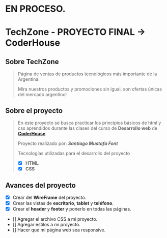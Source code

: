 # EN PROCESO.

# TechZone - PROYECTO FINAL -> CoderHouse

## Sobre TechZone

> Página de ventas de productos tecnológicos más importante de la Argentina.
>
> Mira nuestros productos y promociones sin igual, son ofertas únicas del mercado argentino!

## Sobre el proyecto
>
> En este proyecto se busca practicar los principios básicos de html y css aprendidos durante las clases del curso de **Desarrollo web** de **[CoderHouse](https://coderhouse.com)**
>
> Proyecto realizado por: ***Santiago Mustafa Font***
>
> Tecnologías utilizadas para el desarrollo del proyecto
>
> - [x] **HTML**
> - [x] **CSS**

## Avances del proyecto

- [x] Crear del **WireFrame** del proyecto.
- [x] Crear las vistas de **escritorio**, **tablet** y **teléfono**.
- [x] Crear el **header** y **footer** y ponerlo en todas las páginas.
- [] Agregar el archivo CSS a mi proyecto.
- [] Agregar estilos a mi proyecto.
- [] Hacer que mi página web sea responsive.
